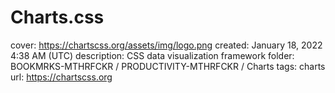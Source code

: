 # Charts.css

cover: https://chartscss.org/assets/img/logo.png
created: January 18, 2022 4:38 AM (UTC)
description: CSS data visualization framework
folder: BOOKMRKS-MTHRFCKR / PRODUCTIVITY-MTHRFCKR / Charts
tags: charts
url: https://chartscss.org